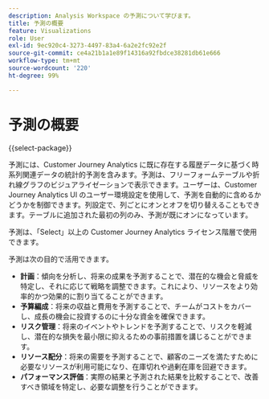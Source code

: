 ```yaml
---
description: Analysis Workspace の予測について学びます。
title: 予測の概要
feature: Visualizations
role: User
exl-id: 9ec920c4-3273-4497-83a4-6a2e2fc92e2f
source-git-commit: ce4a21b1a1e89f14316a92fbdce38281db61e666
workflow-type: tm+mt
source-wordcount: '220'
ht-degree: 99%

---
```


# 予測の概要

{{select-package}}

予測には、Customer Journey Analytics に既に存在する履歴データに基づく時系列関連データの統計的予測を含みます。予測は、フリーフォームテーブルや折れ線グラフのビジュアライゼーションで表示できます。ユーザーは、Customer Journey Analytics UI のユーザー環境設定を使用して、予測を自動的に含めるかどうかを制御できます。列設定で、列ごとにオンとオフを切り替えることもできます。テーブルに追加された最初の列のみ、予測が既にオンになっています。

予測は、「Select」以上の Customer Journey Analytics ライセンス階層で使用できます。

予測は次の目的で活用できます。

* **計画**：傾向を分析し、将来の成果を予測することで、潜在的な機会と脅威を特定し、それに応じて戦略を調整できます。これにより、リソースをより効率的かつ効果的に割り当てることができます。
* **予算編成**：将来の収益と費用を予測することで、チームがコストをカバーし、成長の機会に投資するのに十分な資金を確保できます。
* **リスク管理**：将来のイベントやトレンドを予測することで、リスクを軽減し、潜在的な損失を最小限に抑えるための事前措置を講じることができます。
* **リソース配分**：将来の需要を予測することで、顧客のニーズを満たすために必要なリソースが利用可能になり、在庫切れや過剰在庫を回避できます。
* **パフォーマンス評価**：実際の結果と予測された結果を比較することで、改善すべき領域を特定し、必要な調整を行うことができます。

